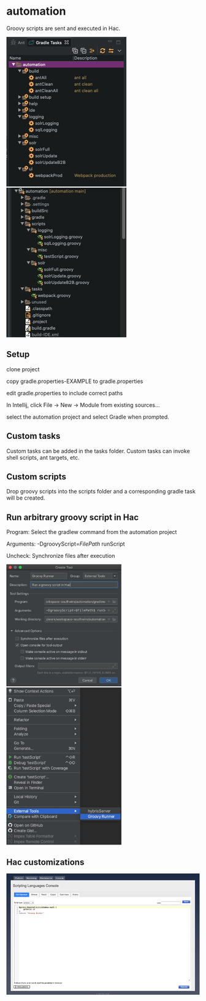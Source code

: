 # automation

Groovy scripts are sent and executed in Hac.

<p float="left">
<img src="https://github.com/joebodo/automation/raw/main/.assets/tasks.jpg?raw=true" width="313" height="390">
<img src="https://github.com/joebodo/automation/raw/main/.assets/scripts.jpg?raw=true" width="313" height="390">
</p>

## Setup
clone project

copy gradle.properties-EXAMPLE to gradle.properties

edit gradle.properties to include correct paths

In Intellij, click File -> New -> Module from existing sources...

select the automation project and select Gradle when prompted.

## Custom tasks
Custom tasks can be added in the tasks folder. Custom tasks can invoke shell scripts, ant targets, etc.

## Custom scripts
Drop groovy scripts into the scripts folder and a corresponding gradle task will be created.

## Run arbitrary groovy script in Hac
Program: Select the gradlew command from the automation project

Arguments: -DgroovyScript=$FilePath$ runScript

Uncheck: Synchronize files after execution

<p float="left">
<img src="https://github.com/joebodo/automation/raw/main/.assets/iTool.jpg?raw=true" width="300" height="318">
<img src="https://github.com/joebodo/automation/raw/main/.assets/iRun.jpg?raw=true" width="300" height="410">
</p>

## Hac customizations 
<img src="https://github.com/joebodo/automation/raw/main/.assets/hac.jpg?raw=true" width="530" height="316">

